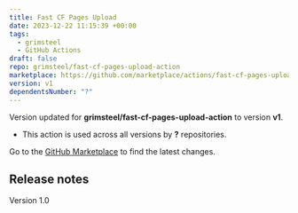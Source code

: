 ```yaml
---
title: Fast CF Pages Upload
date: 2023-12-22 11:15:39 +00:00
tags:
  - grimsteel
  - GitHub Actions
draft: false
repo: grimsteel/fast-cf-pages-upload-action
marketplace: https://github.com/marketplace/actions/fast-cf-pages-upload
version: v1
dependentsNumber: "?"
---
```



Version updated for **grimsteel/fast-cf-pages-upload-action** to version **v1**.
- This action is used across all versions by **?** repositories.

Go to the [GitHub Marketplace](https://github.com/marketplace/actions/fast-cf-pages-upload) to find the latest changes.

## Release notes

Version 1.0
